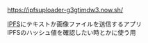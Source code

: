 https://ipfsuploader-g3gtimdw3.now.sh/

[IPFS](https://ipfs.io/)にテキストか画像ファイルを送信するアプリ  
IPFSのハッシュ値を確認したい時とかに使う用  

